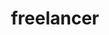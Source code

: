 ---
blog: https://www.freelancer.com/about/media
facebook: https://www.facebook.com/fansoffreelancer
googleplus: https://plus.google.com/+Freelancer
instagram: https://www.instagram.com/freelancerofficial
logohandle: freelancer
sort: freelancer
title: freelancer
twitter: freelancer
website: https://www.freelancer.com/
wikipedia: https://en.wikipedia.org/wiki/Freelancer.com
youtube: https://www.youtube.com/freelancerchannel
---